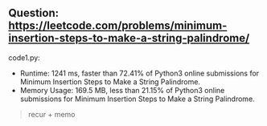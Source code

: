 ## Question: https://leetcode.com/problems/minimum-insertion-steps-to-make-a-string-palindrome/

code1.py:
* Runtime: 1241 ms, faster than 72.41% of Python3 online submissions for Minimum Insertion Steps to Make a String Palindrome.
* Memory Usage: 169.5 MB, less than 21.15% of Python3 online submissions for Minimum Insertion Steps to Make a String Palindrome.
> recur + memo